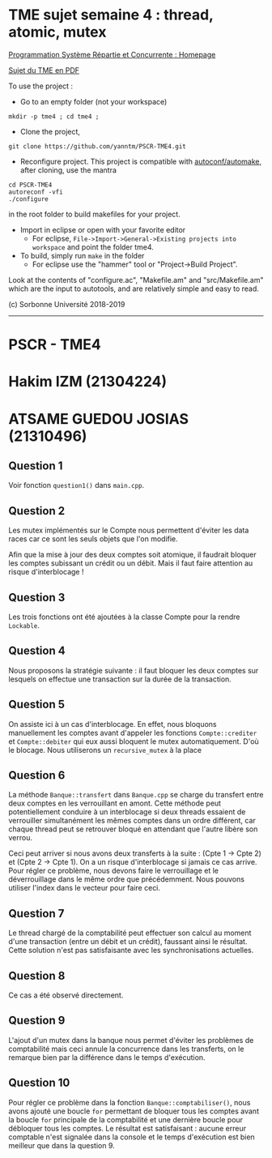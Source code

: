 # TME sujet semaine 4 : thread, atomic, mutex

[Programmation Système Répartie et Concurrente : Homepage](https://pages.lip6.fr/Yann.Thierry-Mieg/PR)

[Sujet du TME en PDF](https://pages.lip6.fr/Yann.Thierry-Mieg/PR/tdtme4.pdf)

To use the project :
*  Go to an empty folder (not your workspace)
```
mkdir -p tme4 ; cd tme4 ;

```
*  Clone the project, 
```
git clone https://github.com/yanntm/PSCR-TME4.git

```
* Reconfigure project.
This project is compatible with [autoconf/automake](https://www.lrde.epita.fr/~adl/autotools.html), after cloning, use the mantra 
```
cd PSCR-TME4
autoreconf -vfi
./configure 
```
in the root folder to build makefiles for your project.
* Import in eclipse or open with your favorite editor
   * For eclipse, `File->Import->General->Existing projects into workspace` and point the folder tme4.
* To build, simply run `make` in the folder 
   * For eclipse use the "hammer" tool or "Project->Build Project".


Look at the contents of "configure.ac", "Makefile.am" and "src/Makefile.am" which are the input to autotools, and are relatively simple and easy to read.

(c) Sorbonne Université 2018-2019

-----------------------
# PSCR - TME4 

# Hakim IZM (21304224)
# ATSAME GUEDOU JOSIAS (21310496)

## Question 1

Voir fonction `question1()` dans `main.cpp`.

## Question 2

Les mutex implémentés sur le Compte nous permettent d'éviter les data races car ce sont les seuls objets que l'on modifie.

Afin que la mise à jour des deux comptes soit atomique, il faudrait bloquer les comptes subissant un crédit ou un débit. Mais il faut faire attention au risque d'interblocage !

## Question 3

Les trois fonctions ont été ajoutées à la classe Compte pour la rendre `Lockable`.

## Question 4

Nous proposons la stratégie suivante : il faut bloquer les deux comptes sur lesquels on effectue une transaction sur la durée de la transaction.

## Question 5

On assiste ici à un cas d'interblocage. En effet, nous bloquons manuellement les comptes avant d'appeler les fonctions `Compte::crediter` et `Compte::debiter` qui eux aussi bloquent le mutex automatiquement. D'où le blocage. Nous utiliserons un `recursive_mutex` à la place

## Question 6

La méthode `Banque::transfert` dans `Banque.cpp` se charge du transfert entre deux comptes en les verrouillant en amont. Cette méthode peut potentiellement conduire à un interblocage si deux threads essaient de verrouiller simultanément les mêmes comptes dans un ordre différent, car chaque thread peut se retrouver bloqué en attendant que l'autre libère son verrou.

Ceci peut arriver si nous avons deux transferts à la suite : (Cpte 1 -> Cpte 2) et (Cpte 2 -> Cpte 1). On a un risque d'interblocage si jamais ce cas arrive. Pour régler ce problème, nous devons faire le verrouillage et le déverrouillage dans le même ordre que précédemment. Nous pouvons utiliser l'index dans le vecteur pour faire ceci.

## Question 7

Le thread chargé de la comptabilité peut effectuer son calcul au moment d'une transaction (entre un débit et un crédit), faussant ainsi le résultat. Cette solution n'est pas satisfaisante avec les synchronisations actuelles.

## Question 8

Ce cas a été observé directement.

## Question 9

L'ajout d'un mutex dans la banque nous permet d'éviter les problèmes de comptabilité mais ceci annule la concurrence dans les transferts, on le remarque bien par la différence dans le temps d'exécution.

## Question 10

Pour régler ce problème dans la fonction `Banque::comptabiliser()`, nous avons ajouté une boucle `for` permettant de bloquer tous les comptes avant la boucle `for` principale de la comptabilité et une dernière boucle pour débloquer tous les comptes. Le résultat est satisfaisant : aucune erreur comptable n'est signalée dans la console et le temps d'exécution est bien meilleur que dans la question 9.
